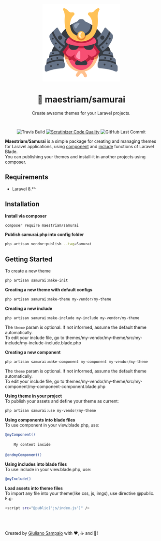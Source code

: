 <p align="center">
    <img width="256" src="imgs/samurai.png" alt="maestriam/samurai logo">
</p>

<h1 align="center">🔴 maestriam/samurai</h1>

<p align="center">
  Create awsome themes for your Laravel projects.
</p>
<br>
<span align="center">

![Travis Build](https://img.shields.io/travis/maestriam/samurai/master?style=flat-square)
[![Scrutinizer Code Quality](https://img.shields.io/scrutinizer/quality/g/maestriam/samurai/master?style=flat-square)](https://scrutinizer-ci.com/g/maestriam/samurai/?branch=master)
![GitHub Last Commit](https://img.shields.io/github/last-commit/maestriam/filesystem?style=flat-square)

</span>


**Maestriam/Samurai** is a simple package for creating and managing themes for Laravel applications, using [component](https://laravel.com/docs/5.8/blade#components-and-slots) and [include](https://laravel.com/docs/5.8/blade#including-sub-views) functions of Laravel Blade.  
You can publishing your themes and install-it in another projects using composer.  

## Requirements

- Laravel 8.*^ 

## Installation

**Install via composer**
``` bash
composer require maestriam/samurai
```

**Publish samurai.php into config folder**
``` bash
php artisan vendor:publish --tag=Samurai
```

## Getting Started

To create a new theme
``` bash
php artisan samurai:make-init
```

**Creating a new theme with default configs**
``` bash
php artisan samurai:make-theme my-vendor/my-theme
```

**Creating a new include**   
``` bash
php artisan samurai:make-include my-include my-vendor/my-theme 
```
The `theme` param is optional. If not informed, assume the default theme automatically.  
To edit your include file, go to themes/my-vendor/my-theme/src/my-include/my-include-include.blade.php

**Creating a new component**  
``` bash
php artisan samurai:make-component my-component my-vendor/my-theme
```
The `theme` param is optional. If not informed, assume the default theme automatically.   
To edit your include file, go to themes/my-vendor/my-theme/src/my-component/my-component-component.blade.php

**Using theme in your project**  
To publish your assets and define your theme as current:
``` bash
php artisan samurai:use my-vendor/my-theme
```

**Using components into blade files**  
To use component in your view.blade.php, use:
``` bash
@myComponent()

    My content inside

@endmyComponent()
```

**Using includes into blade files**  
To use include in your view.blade.php, use:
``` bash
@myInclude()
```

**Load assets into theme files**  
To import any file into your theme(like css, js, imgs), use directive @public.  
E.g:
``` bash
<script src="@public('js/index.js')" />
```  
<br></br>  
Created by [Giuliano Sampaio](https://github.com/giusampaio) with ❤️, ☕ and 🍺!
